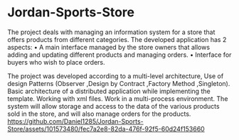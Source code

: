 # Jordan-Sports-Store

The project deals with managing an information system for a store that offers products from different categories.
The developed application has 2 aspects:
  •	A main interface managed by the store owners that allows adding and updating different products and managing orders.
  •	Interface for buyers who wish to place orders.

The project was developed according to a multi-level architecture, Use of design Patterns (Observer ,Design by Contract ,Factory Method ,Singleton).
Basic architecture of a distributed application while implementing the template. Working with xml files. Work in a multi-process environment.
The system will allow storage and access to the data of the various products sold in the store, and will also manage orders for the products.
https://github.com/Daniel1285/Jordan-Sports-Store/assets/101573480/fec7a2e8-82da-476f-92f5-60d24f153660
